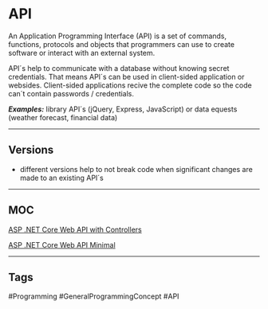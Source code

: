 # API

An Application Programming Interface (API) is a set of commands, functions, protocols and objects that programmers can use to create software or interact with an external system.

API´s help to communicate with a database without knowing secret credentials. That means API´s can be used in client-sided application or websides. Client-sided applications recive the complete code so the code can´t contain passwords / credentials.

***Examples:***  library API´s (jQuery, Express, JavaScript) or data equests (weather forecast, financial data)

***

## Versions

- different versions help to not break code when significant changes are made to an existing API´s

***

## MOC

[ASP .NET Core Web API with Controllers](https://github.com/lucasmenke/notes/blob/main/Content/API.NET-Core-Controllers.md)

[ASP .NET Core Web API Minimal](https://github.com/lucasmenke/notes/blob/main/Content/API.NET-Core-Minimal.md)

***

## Tags

#Programming #GeneralProgrammingConcept #API